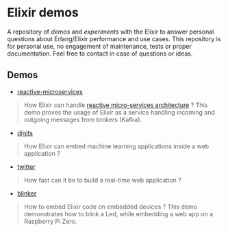 # Elixir demos

A repository of *demos* and *experiments* with the Elixir to answer personal questions about Erlang/Elixir performance and use cases. This repository is for personal use, no engagement of maintenance, tests or proper documentation. Feel free to contact in case of questions or ideas.

## Demos

- [reactive-microservices](reactive-microservices/README.md)

> How Elixir can handle [reactive micro-services architecture](https://www.google.com/search?channel=fs&client=ubuntu&q=reactive+microservices) ? This demo proves the usage of Elixir as a service handling incoming and outgoing messages from brokers (Kafka).

- [digits](digits/README.md)

> How Elixir can embed machine learning applications inside a web application ?

- [twitter](twitter/README.md)

> How fast can it be to build a real-time web application ?

- [blinker](blinker/README.md)

> How to embed Elixir code on embedded devices ? This demo demonstrates how to blink a Led, while embedding a web app on a Raspberry Pi Zero.
